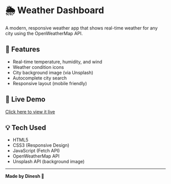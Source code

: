 # 🌦️ Weather Dashboard

A modern, responsive weather app that shows real-time weather for any city using the OpenWeatherMap API.

## 🔧 Features

- Real-time temperature, humidity, and wind
- Weather condition icons
- City background image (via Unsplash)
- Autocomplete city search
- Responsive layout (mobile friendly)

## 🚀 Live Demo
[Click here to view it live](https://dinesh15-hub.github.io/weather-dashboard/)

## 💡 Tech Used

- HTML5
- CSS3 (Responsive Design)
- JavaScript (Fetch API)
- OpenWeatherMap API
- Unsplash API (background image)

---

**Made by Dinesh 🚀**
